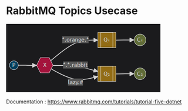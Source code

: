 # RabbitMQ Topics Usecase

![Diagram ](./assets/architecture.png)

Documentation : https://www.rabbitmq.com/tutorials/tutorial-five-dotnet